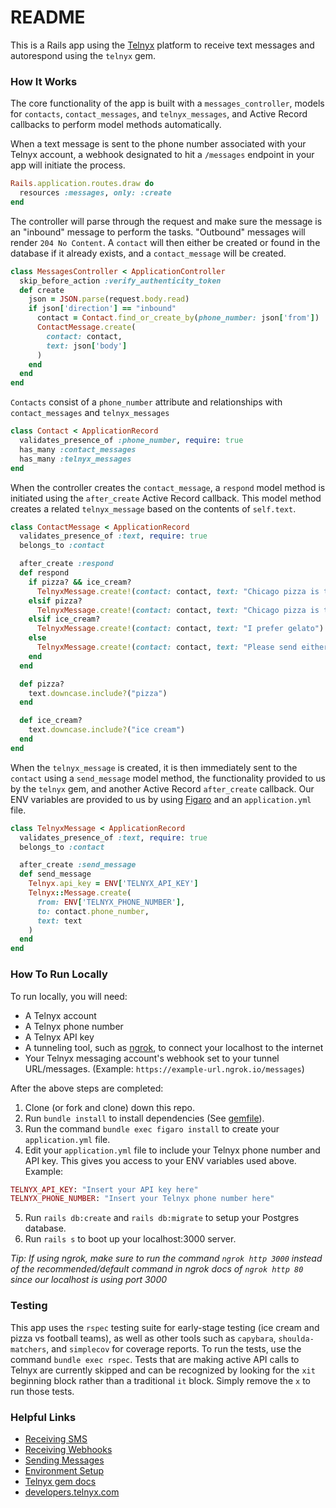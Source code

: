 # README

This is a Rails app using the [Telnyx](https://telnyx.com/) platform to receive text messages and autorespond using the `telnyx` gem.

### How It Works

The core functionality of the app is built with a `messages_controller`, models for `contacts`, `contact_messages`, and `telnyx_messages`, and Active Record callbacks to perform model methods automatically.

When a text message is sent to the phone number associated with your Telnyx account, a webhook designated to hit a `/messages` endpoint in your app will initiate the process.

```ruby
Rails.application.routes.draw do
  resources :messages, only: :create
end
```

The controller will parse through the request and make sure the message is an "inbound" message to perform the tasks. "Outbound" messages will render `204 No Content`. A `contact` will then either be created or found in the database if it already exists, and a `contact_message` will be created.

```ruby
class MessagesController < ApplicationController
  skip_before_action :verify_authenticity_token
  def create
    json = JSON.parse(request.body.read)
    if json['direction'] == "inbound"
      contact = Contact.find_or_create_by(phone_number: json['from'])
      ContactMessage.create(
        contact: contact, 
        text: json['body']
      )
    end
  end
end
```

`Contacts` consist of a `phone_number` attribute and relationships with `contact_messages` and `telnyx_messages`

```ruby
class Contact < ApplicationRecord
  validates_presence_of :phone_number, require: true
  has_many :contact_messages
  has_many :telnyx_messages
end
```

When the controller creates the `contact_message`, a `respond` model method is initiated using the `after_create` Active Record callback. This model method creates a related `telnyx_message` based on the contents of `self.text`. 

```ruby
class ContactMessage < ApplicationRecord
  validates_presence_of :text, require: true
  belongs_to :contact

  after_create :respond
  def respond
    if pizza? && ice_cream?
      TelnyxMessage.create!(contact: contact, text: "Chicago pizza is the best and I prefer gelato")
    elsif pizza?
      TelnyxMessage.create!(contact: contact, text: "Chicago pizza is the best")
    elsif ice_cream?
      TelnyxMessage.create!(contact: contact, text: "I prefer gelato")
    else
      TelnyxMessage.create!(contact: contact, text: "Please send either the word ‘pizza’ or ‘ice cream’ for a different response")
    end
  end

  def pizza?
    text.downcase.include?("pizza")
  end

  def ice_cream?
    text.downcase.include?("ice cream")
  end
end
```

When the `telnyx_message` is created, it is then immediately sent to the `contact` using a `send_message` model method, the functionality provided to us by the `telnyx` gem, and another Active Record `after_create` callback. Our ENV variables are provided to us by using [Figaro](https://github.com/laserlemon/figaro) and an `application.yml` file. 

```ruby
class TelnyxMessage < ApplicationRecord
  validates_presence_of :text, require: true
  belongs_to :contact

  after_create :send_message
  def send_message
    Telnyx.api_key = ENV['TELNYX_API_KEY']
    Telnyx::Message.create(
      from: ENV['TELNYX_PHONE_NUMBER'],
      to: contact.phone_number,
      text: text
    )
  end
end
```

### How To Run Locally

To run locally, you will need:

* A Telnyx account
* A Telnyx phone number
* A Telnyx API key
* A tunneling tool, such as [ngrok](https://developers.telnyx.com/docs/v2/development/ngrok), to connect your localhost to the internet
* Your Telnyx messaging account's webhook set to your tunnel URL/messages. (Example: `https://example-url.ngrok.io/messages`)

After the above steps are completed: 
1. Clone (or fork and clone) down this repo. 
2. Run `bundle install` to install dependencies (See [gemfile](https://github.com/drewwilliams5280/telnyx_app/blob/main/Gemfile)). 
3. Run the command `bundle exec figaro install` to create your `application.yml` file. 
4. Edit your `application.yml` file to include your Telnyx phone number and API key. This gives you access to your ENV variables used above. Example:

```ruby
TELNYX_API_KEY: "Insert your API key here"
TELNYX_PHONE_NUMBER: "Insert your Telnyx phone number here"
```

5. Run `rails db:create` and `rails db:migrate` to setup your Postgres database. 
6. Run `rails s` to boot up your localhost:3000 server.

*Tip: If using ngrok, make sure to run the command `ngrok http 3000` instead of the recommended/default command in ngrok docs of `ngrok http 80` since our localhost is using port 3000*

### Testing

This app uses the `rspec` testing suite for early-stage testing (ice cream and pizza vs football teams), as well as other tools such as `capybara`, `shoulda-matchers`, and `simplecov` for coverage reports. To run the tests, use the command `bundle exec rspec`. Tests that are making active API calls to Telnyx are currently skipped and can be recognized by looking for the `xit` beginning block rather than a traditional `it` block. Simply remove the `x` to run those tests.

### Helpful Links

* [Receiving SMS](https://developers.telnyx.com/docs/v2/messaging/quickstarts/receiving-sms-and-mms)
* [Receiving Webhooks](https://developers.telnyx.com/docs/v2/messaging/receiving-webhooks)
* [Sending Messages](https://developers.telnyx.com/docs/v2/messaging/quickstarts/sending-sms-and-mms)
* [Environment Setup](https://developers.telnyx.com/docs/v2/development/dev-env-setup)
* [Telnyx gem docs](https://github.com/team-telnyx)
* [developers.telnyx.com](https://developers.telnyx.com/)
